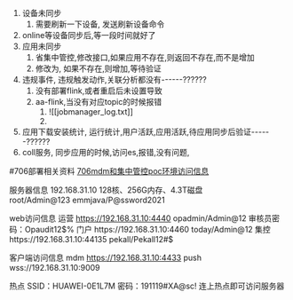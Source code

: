 
1. 设备未同步
	1. 需要刷新一下设备, 发送刷新设备命令
2. online等设备同步后,等一段时间就好了
3. 应用未同步
	1. 省集中管控,修改接口,如果应用不存在,则返回不存在,而不是增加
	2. 修改为, 如果不存在,则增加,等待验证
4. 违规事件, 违规触发动作,关联分析都没有------??????
	1. 没有部署flink,或者重启后未设置导致
	2. aa-flink,当没有对应topic的时候报错
		1. ![[jobmanager_log.txt]]
		2. 
5. 应用下载安装统计, 运行统计,用户活跃,应用活跃,待应用同步后验证------??????
6. coll服务, 同步应用的时候,访问es,报错,没有问题,

#706部署相关资料
[706mdm和集中管控poc环境访问信息](airmail://message?mail=lidong.yang%40pekall.com&messageid=AK%2AASAD6IzZYZGYdpd23saro)

服务器信息
192.168.31.10   128核、256G内存、4.3T磁盘  
root/Admin@123  emmjava/P@ssword2021

web访问信息
运营  https://192.168.31.10:4440   opadmin/Admin@12  审核员密码：Opaudit12$%
门户  https://192.168.31.10:4460   today/Admin@12
集控 https://192.168.31.10:44135   pekall/Pekall12#$

客户端访问信息
mdm  https://192.168.31.10:4433
push  wss://192.168.31.10:9009

热点 
SSID：HUAWEI-0E1L7M
密码：191119#XA@sc!
连上热点即可访问服务器
